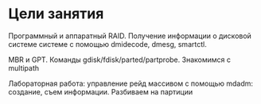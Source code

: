 # Цели занятия

Программный и аппаратный RAID. Получение информации о дисковой системе системе с помощью dmidecode, dmesg, smartctl.

MBR и GPT. Команды gdisk/fdisk/parted/partprobe. Знакомимся с multipath

Лабораторная работа: управление рейд массивом с помощью mdadm: создание, съем информации. Разбиваем на партиции
